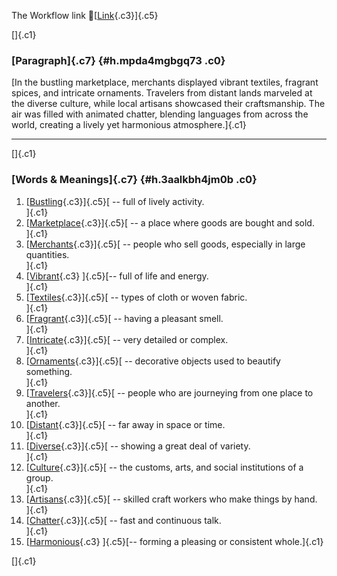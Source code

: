 The Workflow link
👏[[Link](https://www.google.com/url?q=http://www.google.com&sa=D&source=editors&ust=1759220504419083&usg=AOvVaw2yCJlrEWhX2NFck1vgqbst){.c3}]{.c5}

[]{.c1}

### [Paragraph]{.c7} {#h.mpda4mgbgq73 .c0}

[In the bustling marketplace, merchants displayed vibrant textiles,
fragrant spices, and intricate ornaments. Travelers from distant lands
marveled at the diverse culture, while local artisans showcased their
craftsmanship. The air was filled with animated chatter, blending
languages from across the world, creating a lively yet harmonious
atmosphere.]{.c1}

------------------------------------------------------------------------

[]{.c1}

### [Words & Meanings]{.c7} {#h.3aalkbh4jm0b .c0}

1.  [[Bustling](https://www.google.com/url?q=http://www.google.com&sa=D&source=editors&ust=1759220504420586&usg=AOvVaw0D98EpWuBT_39oOB3f7lGV){.c3}]{.c5}[ --
    full of lively activity.\
    ]{.c1}
2.  [[Marketplace](https://www.google.com/url?q=http://www.google.com&sa=D&source=editors&ust=1759220504420907&usg=AOvVaw0q3y-3g0pBwqKNUHN7sqk3){.c3}]{.c5}[ --
    a place where goods are bought and sold.\
    ]{.c1}
3.  [[Merchants](https://www.google.com/url?q=http://www.google.com&sa=D&source=editors&ust=1759220504421133&usg=AOvVaw39dX-7m3fFO6VCxqXN2rUi){.c3}]{.c5}[ --
    people who sell goods, especially in large quantities.\
    ]{.c1}
4.  [[Vibrant](https://www.google.com/url?q=http://www.google.com&sa=D&source=editors&ust=1759220504421326&usg=AOvVaw211NBpcLDLMRBQLoa365Oq){.c3}
    ]{.c5}[-- full of life and energy.\
    ]{.c1}
5.  [[Textiles](https://www.google.com/url?q=http://www.google.com&sa=D&source=editors&ust=1759220504421503&usg=AOvVaw0vH5pXLRgIT7JO_b5kbfXF){.c3}]{.c5}[ --
    types of cloth or woven fabric.\
    ]{.c1}
6.  [[Fragrant](https://www.google.com/url?q=http://www.google.com&sa=D&source=editors&ust=1759220504421718&usg=AOvVaw31iuEAn2oYszGUQkb0aBBR){.c3}]{.c5}[ --
    having a pleasant smell.\
    ]{.c1}
7.  [[Intricate](https://www.google.com/url?q=http://www.google.com&sa=D&source=editors&ust=1759220504422037&usg=AOvVaw3rAb7u-90TtrgqFrgWiWUY){.c3}]{.c5}[ --
    very detailed or complex.\
    ]{.c1}
8.  [[Ornaments](https://www.google.com/url?q=http://www.google.com&sa=D&source=editors&ust=1759220504422466&usg=AOvVaw20GjaNZnKvGAMTxqT3asgd){.c3}]{.c5}[ --
    decorative objects used to beautify something.\
    ]{.c1}
9.  [[Travelers](https://www.google.com/url?q=http://www.google.com&sa=D&source=editors&ust=1759220504422702&usg=AOvVaw1Jqn0u75dg0PX268-2iikR){.c3}]{.c5}[ --
    people who are journeying from one place to another.\
    ]{.c1}
10. [[Distant](https://www.google.com/url?q=http://www.google.com&sa=D&source=editors&ust=1759220504422903&usg=AOvVaw3mFB84bY4O85cNCV05gd5C){.c3}]{.c5}[ --
    far away in space or time.\
    ]{.c1}
11. [[Diverse](https://www.google.com/url?q=http://www.google.com&sa=D&source=editors&ust=1759220504423073&usg=AOvVaw2UfJhyiZeMypvv-E5g1jn_){.c3}]{.c5}[ --
    showing a great deal of variety.\
    ]{.c1}
12. [[Culture](https://www.google.com/url?q=http://www.google.com&sa=D&source=editors&ust=1759220504423223&usg=AOvVaw2UlFTtSUKI25jY3Pz9kIw5){.c3}]{.c5}[ --
    the customs, arts, and social institutions of a group.\
    ]{.c1}
13. [[Artisans](https://www.google.com/url?q=http://www.google.com&sa=D&source=editors&ust=1759220504423472&usg=AOvVaw3ZOeZ_1CtkAnVu70hdVkQa){.c3}]{.c5}[ --
    skilled craft workers who make things by hand.\
    ]{.c1}
14. [[Chatter](https://www.google.com/url?q=http://www.google.com&sa=D&source=editors&ust=1759220504423656&usg=AOvVaw13puK8GWs9KAAVYSQglnTh){.c3}]{.c5}[ --
    fast and continuous talk.\
    ]{.c1}
15. [[Harmonious](https://www.google.com/url?q=http://www.google.com&sa=D&source=editors&ust=1759220504423807&usg=AOvVaw3-gMIoaa8ENii2CZBn5Jtb){.c3}
    ]{.c5}[-- forming a pleasing or consistent whole.]{.c1}

[]{.c1}

